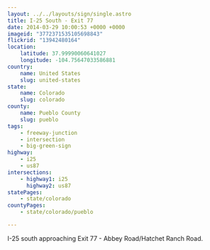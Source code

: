 ```yaml
---
layout: ../../layouts/sign/single.astro
title: I-25 South - Exit 77
date: 2014-03-29 10:00:53 +0000 +0000
imageid: "3772371535105698843"
flickrid: "13942480164"
location:
    latitude: 37.99990060641027
    longitude: -104.75647033586881
country:
    name: United States
    slug: united-states
state:
    name: Colorado
    slug: colorado
county:
    name: Pueblo County
    slug: pueblo
tags:
    - freeway-junction
    - intersection
    - big-green-sign
highway:
    - i25
    - us87
intersections:
    - highway1: i25
      highway2: us87
statePages:
    - state/colorado
countyPages:
    - state/colorado/pueblo

---
```

I-25 south approaching Exit 77 - Abbey Road/Hatchet Ranch Road.